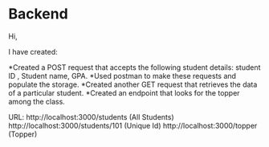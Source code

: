 # Backend
 
Hi,

I have created:

*Created a POST request that accepts the following student details: student ID , Student name, GPA. 
*Used postman to make these requests and populate the storage. 
*Created another GET request that retrieves the data of a particular student.
*Created an endpoint that looks for the topper among the class.

URL:
http://localhost:3000/students           (All Students)
http://localhost:3000/students/101       (Unique Id)
http://localhost:3000/topper             (Topper)
